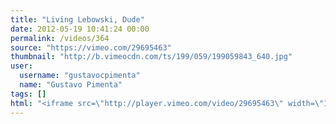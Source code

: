 ```yaml
---
title: "Living Lebowski, Dude"
date: 2012-05-19 10:41:24 00:00
permalink: /videos/364
source: "https://vimeo.com/29695463"
thumbnail: "http://b.vimeocdn.com/ts/199/059/199059843_640.jpg"
user:
  username: "gustavocpimenta"
  name: "Gustavo Pimenta"
tags: []
html: "<iframe src=\"http://player.vimeo.com/video/29695463\" width=\"1280\" height=\"720\" frameborder=\"0\" webkitallowfullscreen mozallowfullscreen allowfullscreen></iframe>"
---
```


